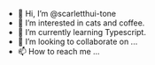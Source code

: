 - 👋 Hi, I’m @scarletthui-tone
- 👀 I’m interested in cats and coffee.
- 🌱 I’m currently learning Typescript.
- 💞️ I’m looking to collaborate on ...
- 📫 How to reach me ...

<!---
scarletthui-tone/scarletthui-tone is a ✨ special ✨ repository because its `README.md` (this file) appears on your GitHub profile.
You can click the Preview link to take a look at your changes.
--->
